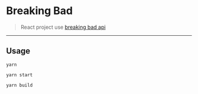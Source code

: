# Breaking Bad
> React project use [breaking bad api](https://breakingbadapi.com/documentation)

---
## Usage

 `yarn`

 `yarn start`

 `yarn build`


